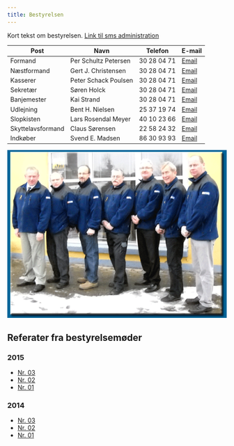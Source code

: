 ```yaml
---
title: Bestyrelsen
---
```

Kort tekst om bestyrelsen.
[Link til sms administration](http://wp.ebeltoftmarineforening.dk/)

Post              | Navn                  | Telefon     | E-mail
----------------- | --------------------- | ------------| -------------
Formand           | Per Schultz Petersen  | 30 28 04 71 | [Email](mailto:fmd@grenaamarineforening.dk)
Næstformand       | Gert J. Christensen   | 30 28 04 71 | [Email](mailto:fmd@grenaamarineforening.dk)
Kasserer          | Peter Schack Poulsen  | 30 28 04 71 | [Email](mailto:fmd@grenaamarineforening.dk)
Sekretær          | Søren Holck           | 30 28 04 71 | [Email](mailto:fmd@grenaamarineforening.dk)
Banjemester       | Kai Strand            | 30 28 04 71 | [Email](mailto:fmd@grenaamarineforening.dk)
Udlejning         | Bent H. Nielsen       | 25 37 19 74 | [Email](mailto:fmd@grenaamarineforening.dk)
Slopkisten        | Lars Rosendal Meyer   | 40 10 23 66 | [Email](mailto:fmd@grenaamarineforening.dk)
Skyttelavsformand | Claus Sørensen        | 22 58 24 32 | [Email](mailto:fmd@grenaamarineforening.dk)
Indkøber          | Svend E. Madsen       | 86 30 93 93 | [Email](mailto:fmd@grenaamarineforening.dk)

![Bestyrelsen](/assets/img/bestyrelsen.gif)

## Referater fra bestyrelsemøder

### 2015
* [Nr. 03](http://www.grenaamarineforening.dk/programmer/best_moeder/2015/best_04_15.pdf)
* [Nr. 02](http://www.grenaamarineforening.dk/programmer/best_moeder/2015/best_04_15.pdf)
* [Nr. 01](http://www.grenaamarineforening.dk/programmer/best_moeder/2015/best_04_15.pdf)

### 2014
* [Nr. 03](http://www.grenaamarineforening.dk/programmer/best_moeder/2015/best_04_15.pdf)
* [Nr. 02](http://www.grenaamarineforening.dk/programmer/best_moeder/2015/best_04_15.pdf)
* [Nr. 01](http://www.grenaamarineforening.dk/programmer/best_moeder/2015/best_04_15.pdf)
